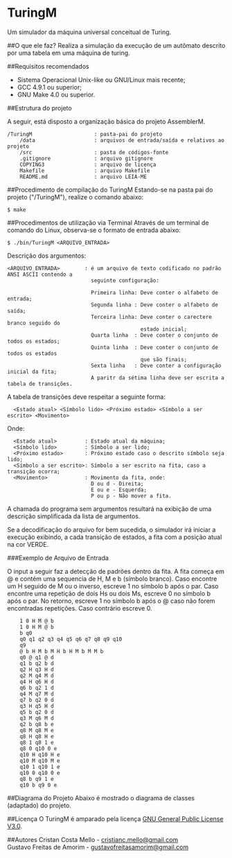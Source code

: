# TuringM
Um simulador da máquina universal conceitual de Turing.

##O que ele faz?
Realiza a simulação da execução de um autômato descrito por uma tabela em uma máquina de turing.

##Requisitos recomendados
* Sistema Operacional Unix-like ou GNU/Linux mais recente;
* GCC 4.9.1 ou superior;
* GNU Make 4.0 ou superior.

##Estrutura do projeto

A seguir, está disposto a organização básica do projeto AssemblerM.

	/TuringM					: pasta-pai do projeto	
		/data					: arquivos de entrada/saída e relativos ao projeto
		/src					: pasta de códigos-fonte
		.gitignore				: arquivo gitignore
		COPYING3				: arquivo de licença
		Makefile				: arquivo Makefile
		README.md				: arquivo LEIA-ME

##Procedimento de compilação do TuringM
Estando-se na pasta pai do projeto ("/TuringM"), realize o comando abaixo:

	$ make

##Procedimentos de utilização via Terminal
Através de um terminal de comando do Linux, observa-se o formato de entrada abaixo:

	$ ./bin/TuringM <ARQUIVO_ENTRADA>
	
Descrição dos argumentos: 

	<ARQUIVO_ENTRADA>        : é um arquivo de texto codificado no padrão ANSI ASCII contendo a
		                       seguinte configuração:
		                       
		                       Primeira linha: Deve conter o alfabeto de entrada;
		                       Segunda linha : Deve conter o alfabeto de saída;
		                       Terceira linha: Deve conter o carectere branco seguido do
		                                       estado inicial;
		                       Quarta linha  : Deve conter o conjunto de todos os estados;
		                       Quinta linha  : Deve conter o conjunto de todos os estados
		                                       que são finais;
		                       Sexta linha   : Deve conter a configuração inicial da fita;
		                       A paritr da sétima linha deve ser escrita a tabela de transições.
		                      

A tabela de transições deve respeitar a seguinte forma:
```
  <Estado atual> <Símbolo lido> <Próximo estado> <Símbolo a ser escrito> <Movimento>
```

Onde:

```
  <Estado atual>         : Estado atual da máquina;
  <Símbolo lido>         : Símbolo a ser lido;
  <Próximo estado>       : Próximo estado caso o descrito símbolo seja lido;
  <Símbolo a ser escrito>: Símbolo a ser escrito na fita, caso a transição ocorra;
  <Movimento>            : Movimento da fita, onde:
                           D ou d - Direita;
                           E ou e - Esquerda;
                           P ou p - Não mover a fita.
```

A chamada do programa sem argumentos resultará na exibição de uma descrição simplificada da lista de argumentos.
                               
Se a decodificação do arquivo for bem sucedida, o simulador irá iniciar a execução exibindo, a cada transição
de estados, a fita com a posição atual na cor VERDE.

###Exemplo de Arquivo de Entrada

O input a seguir faz a detecção de padrões dentro da fita.
A fita começa em @ e contém uma sequencia de H, M e b (símbolo branco).
Caso encontre um H seguido de M ou o inverso, escreve 1 no símbolo b após o par.
Caso encontre uma repetição de dois Hs ou dois Ms, escreve 0 no símbolo b após o par.
No retorno, escreve 1 no símbolo b após o @ caso não forem encontradas repetições. Caso contrário escreve 0.

```
	1 0 H M @ b
	1 0 H M @ b
	b q0
	q0 q1 q2 q3 q4 q5 q6 q7 q8 q9 q10
	q9
	@ b H M b M H b H M b M M b
	q0 @ q1 @ d
	q1 b q2 b d
	q2 H q3 H d
	q2 M q4 M d
	q4 H q6 H d
	q6 b q2 1 d
	q4 M q7 M d
	q7 b q2 0 d
	q3 H q5 H d
	q5 b q2 0 d
	q3 M q6 M d
	q2 b q8 b e
	q8 M q8 M e
	q8 H q8 H e
	q8 1 q8 1 e
	q8 0 q10 0 e
	q10 H q10 H e
	q10 M q10 M e
	q10 1 q10 1 e
	q10 0 q10 0 e
	q8 b q9 1 e
	q10 b q9 0 e
```

##Diagrama do Projeto
Abaixo é mostrado o diagrama de classes (adaptado) do projeto.

##Licença
O TuringM é amparado pela licença [GNU General Public License V3.0](https://www.gnu.org/licenses/gpl.txt).

##Autores
Cristan Costa Mello - cristianc.mello@gmail.com<br/>
Gustavo Freitas de Amorim - gustavofreitasamorim@gmail.com

